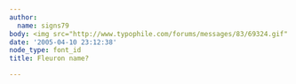 ```yaml
---
author:
  name: signs79
body: <img src="http://www.typophile.com/forums/messages/83/69324.gif" alt="">
date: '2005-04-10 23:12:38'
node_type: font_id
title: Fleuron name?

---
```

